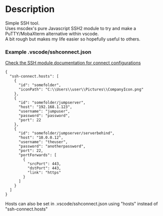 # Description

Simple SSH tool.  
Uses mscdex's pure Javascript SSH2 module to try and make a PuTTY/MobaXterm alternative within vscode.  
A bit rough but makes my life easier so hopefully useful to others.  

### Example .vscode/sshconnect.json
[Check the SSH module documentation for connect configurations](https://github.com/mscdex/ssh2#client-methods)
```
{
  "ssh-connect.hosts": [
    {
      "id": "somefolder",
      "iconPath": "C:\\Users\\user\\Pictures\\CompanyIcon.png"
    },
    {
      "id": "somefolder/jumpserver",
      "host": "192.168.1.123",
      "username": "jumpuser",
      "password": "password",
      "port": 22
    },
    {
      "id": "somefolder/jumpserver/serverbehind",
      "host": "10.0.0.12",
      "username": "theuser",
      "password": "anotherpassword",
      "port": 22,
      "portForwards": [
        {
          "srcPort": 443,
          "dstPort": 443,
          "link": "https"
        }
      ]
    }
  ]
}
```
Hosts can also be set in .vscode/sshconnect.json using "hosts" instead of "ssh-connect.hosts"

